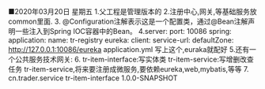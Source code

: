 ■2020年03月20日 星期五
1.父工程是管理版本的
2.注册中心,网关,等基础服务放common里面.
3. @Configuration注解表示这是一个配置类，通过@Bean注解声明一些注入到Spring IOC容器中的Bean。
4.server:
    port: 10086
  spring:
    application:
      name: tr-registry
  eureka:
    client:
      service-url:
        defaultZone: http://127.0.0.1:10086/eureka
  application.yml 写上这个,euraka就配好
5.还有一个公共服务技术网关:
6.
    tr-item-interface:写实体类
    tr-item-service:写增删改查任务
    tr-item-service,将来要注册成微服务,要依赖eureka,web,mybatis,等等
7. 
<dependency>
            <groupId>cn.trader.service</groupId>
            <artifactId>tr-item-interface</artifactId>
            <version>1.0.0-SNAPSHOT</version>
        </dependency>
    


      
        